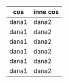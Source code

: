 | cos | inne cos |
| --- | --- |
| dana1 | dana2 |
| dana1 | dana2 |
| dana1 | dana2 |
| dana1 | dana2 |
| dana1 | dana2 |
| dana1 | dana2 |
